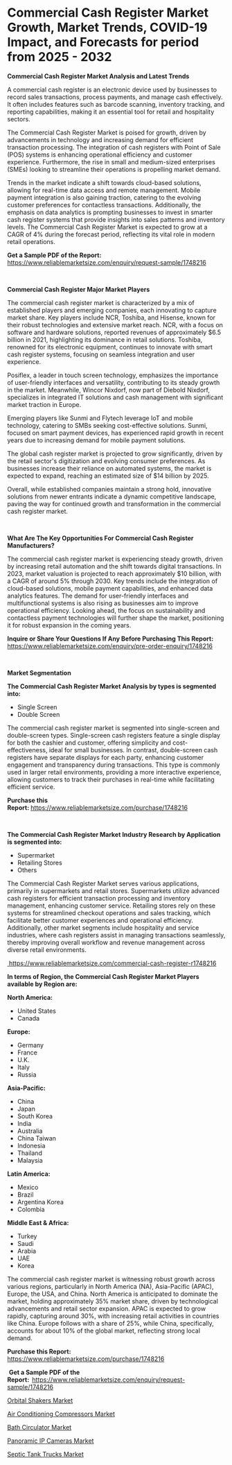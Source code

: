 <p><h1>Commercial Cash Register Market Growth, Market Trends, COVID-19 Impact, and Forecasts for period from 2025 - 2032</h1></p><p><strong>Commercial Cash Register Market Analysis and Latest Trends</strong></p>
<p><p>A commercial cash register is an electronic device used by businesses to record sales transactions, process payments, and manage cash effectively. It often includes features such as barcode scanning, inventory tracking, and reporting capabilities, making it an essential tool for retail and hospitality sectors.</p><p>The Commercial Cash Register Market is poised for growth, driven by advancements in technology and increasing demand for efficient transaction processing. The integration of cash registers with Point of Sale (POS) systems is enhancing operational efficiency and customer experience. Furthermore, the rise in small and medium-sized enterprises (SMEs) looking to streamline their operations is propelling market demand.</p><p>Trends in the market indicate a shift towards cloud-based solutions, allowing for real-time data access and remote management. Mobile payment integration is also gaining traction, catering to the evolving customer preferences for contactless transactions. Additionally, the emphasis on data analytics is prompting businesses to invest in smarter cash register systems that provide insights into sales patterns and inventory levels. The Commercial Cash Register Market is expected to grow at a CAGR of 4% during the forecast period, reflecting its vital role in modern retail operations.</p></p>
<p><strong>Get a Sample PDF of the Report:&nbsp;</strong> <a href="https://www.reliablemarketsize.com/enquiry/request-sample/1748216?utm_campaign=1103&utm_medium=2&utm_source=Github&utm_content=ia&utm_term=10042025&utm_id=commercial-cash-register">https://www.reliablemarketsize.com/enquiry/request-sample/1748216</a></p>
<p>&nbsp;</p>
<p><strong>Commercial Cash Register Major Market Players</strong></p>
<p><p>The commercial cash register market is characterized by a mix of established players and emerging companies, each innovating to capture market share. Key players include NCR, Toshiba, and Hisense, known for their robust technologies and extensive market reach. NCR, with a focus on software and hardware solutions, reported revenues of approximately $6.5 billion in 2021, highlighting its dominance in retail solutions. Toshiba, renowned for its electronic equipment, continues to innovate with smart cash register systems, focusing on seamless integration and user experience.</p><p>Posiflex, a leader in touch screen technology, emphasizes the importance of user-friendly interfaces and versatility, contributing to its steady growth in the market. Meanwhile, Wincor Nixdorf, now part of Diebold Nixdorf, specializes in integrated IT solutions and cash management with significant market traction in Europe.</p><p>Emerging players like Sunmi and Flytech leverage IoT and mobile technology, catering to SMBs seeking cost-effective solutions. Sunmi, focused on smart payment devices, has experienced rapid growth in recent years due to increasing demand for mobile payment solutions.</p><p>The global cash register market is projected to grow significantly, driven by the retail sector's digitization and evolving consumer preferences. As businesses increase their reliance on automated systems, the market is expected to expand, reaching an estimated size of $14 billion by 2025.</p><p>Overall, while established companies maintain a strong hold, innovative solutions from newer entrants indicate a dynamic competitive landscape, paving the way for continued growth and transformation in the commercial cash register market.</p></p>
<p>&nbsp;</p>
<p><strong>What Are The Key Opportunities For Commercial Cash Register Manufacturers?</strong></p>
<p><p>The commercial cash register market is experiencing steady growth, driven by increasing retail automation and the shift towards digital transactions. In 2023, market valuation is projected to reach approximately $10 billion, with a CAGR of around 5% through 2030. Key trends include the integration of cloud-based solutions, mobile payment capabilities, and enhanced data analytics features. The demand for user-friendly interfaces and multifunctional systems is also rising as businesses aim to improve operational efficiency. Looking ahead, the focus on sustainability and contactless payment technologies will further shape the market, positioning it for robust expansion in the coming years.</p></p>
<p><strong>Inquire or Share Your Questions If Any Before Purchasing This Report:</strong> <a href="https://www.reliablemarketsize.com/enquiry/pre-order-enquiry/1748216?utm_campaign=1103&utm_medium=2&utm_source=Github&utm_content=ia&utm_term=10042025&utm_id=commercial-cash-register">https://www.reliablemarketsize.com/enquiry/pre-order-enquiry/1748216</a></p>
<p>&nbsp;</p>
<p><strong>Market Segmentation</strong></p>
<p><strong>The Commercial Cash Register Market Analysis by types is segmented into:</strong></p>
<p><ul><li>Single Screen</li><li>Double Screen</li></ul></p>
<p><p>The commercial cash register market is segmented into single-screen and double-screen types. Single-screen cash registers feature a single display for both the cashier and customer, offering simplicity and cost-effectiveness, ideal for small businesses. In contrast, double-screen cash registers have separate displays for each party, enhancing customer engagement and transparency during transactions. This type is commonly used in larger retail environments, providing a more interactive experience, allowing customers to track their purchases in real-time while facilitating efficient service.</p></p>
<p><strong>Purchase this Report:&nbsp;</strong><a href="https://www.reliablemarketsize.com/purchase/1748216?utm_campaign=1103&utm_medium=2&utm_source=Github&utm_content=ia&utm_term=10042025&utm_id=commercial-cash-register">https://www.reliablemarketsize.com/purchase/1748216</a></p>
<p>&nbsp;</p>
<p><strong>The Commercial Cash Register Market Industry Research by Application is segmented into:</strong></p>
<p><ul><li>Supermarket</li><li>Retailing Stores</li><li>Others</li></ul></p>
<p><p>The Commercial Cash Register Market serves various applications, primarily in supermarkets and retail stores. Supermarkets utilize advanced cash registers for efficient transaction processing and inventory management, enhancing customer service. Retailing stores rely on these systems for streamlined checkout operations and sales tracking, which facilitate better customer experiences and operational efficiency. Additionally, other market segments include hospitality and service industries, where cash registers assist in managing transactions seamlessly, thereby improving overall workflow and revenue management across diverse retail environments.</p></p>
<p><a href="https://www.reliablemarketsize.com/commercial-cash-register-r1748216?utm_campaign=1103&utm_medium=2&utm_source=Github&utm_content=ia&utm_term=10042025&utm_id=commercial-cash-register">&nbsp;https://www.reliablemarketsize.com/commercial-cash-register-r1748216</a></p>
<p><strong>In terms of Region, the Commercial Cash Register Market Players available by Region are:</strong></p>
<p>
    <p> <strong> North America: </strong>
        <ul>
            <li>United States</li>
            <li>Canada</li>
        </ul>
        </p> 
    <p> <strong> Europe: </strong>
        <ul>
            <li>Germany</li>
            <li>France</li>
            <li>U.K.</li>
            <li>Italy</li>
            <li>Russia</li>
        </ul>
        </p> 
    <p> <strong> Asia-Pacific: </strong>
        <ul>
            <li>China</li>
            <li>Japan</li>
            <li>South Korea</li>
            <li>India</li>
            <li>Australia</li>
            <li>China Taiwan</li>
            <li>Indonesia</li>
            <li>Thailand</li>
            <li>Malaysia</li>
        </ul>
        </p> 
    <p> <strong> Latin America: </strong>
        <ul>
            <li>Mexico</li>
            <li>Brazil</li>
            <li>Argentina Korea</li>
            <li>Colombia</li>
        </ul>
        </p> 
    <p> <strong> Middle East & Africa: </strong>
        <ul>
            <li>Turkey</li>
            <li>Saudi</li>
            <li>Arabia</li>
            <li>UAE</li>
            <li>Korea</li>
        </ul>
    </p>
    </p>
<p><p>The commercial cash register market is witnessing robust growth across various regions, particularly in North America (NA), Asia-Pacific (APAC), Europe, the USA, and China. North America is anticipated to dominate the market, holding approximately 35% market share, driven by technological advancements and retail sector expansion. APAC is expected to grow rapidly, capturing around 30%, with increasing retail activities in countries like China. Europe follows with a share of 25%, while China, specifically, accounts for about 10% of the global market, reflecting strong local demand.</p></p>
<p><strong>Purchase this Report: </strong><a href="https://www.reliablemarketsize.com/purchase/1748216?utm_campaign=1103&utm_medium=2&utm_source=Github&utm_content=ia&utm_term=10042025&utm_id=commercial-cash-register">https://www.reliablemarketsize.com/purchase/1748216</a></p>
<p>&nbsp;<strong>Get a Sample PDF of the Report:&nbsp;&nbsp;</strong><a href="https://www.reliablemarketsize.com/enquiry/request-sample/1748216?utm_campaign=1103&utm_medium=2&utm_source=Github&utm_content=ia&utm_term=10042025&utm_id=commercial-cash-register">https://www.reliablemarketsize.com/enquiry/request-sample/1748216</a></p>
<p><strong></strong></p>
<p><p><a href="https://github.com/ryantindyaiz/Market-Research-Report-List-1/blob/main/orbital-shakers-market.md?utm_campaign=1103&utm_medium=2&utm_source=Github&utm_content=ia&utm_term=10042025&utm_id=commercial-cash-register">Orbital Shakers Market</a></p><p><a href="https://github.com/muskoaizahfi/Market-Research-Report-List-1/blob/main/air-conditioning-compressors-market.md?utm_campaign=1103&utm_medium=2&utm_source=Github&utm_content=ia&utm_term=10042025&utm_id=commercial-cash-register">Air Conditioning Compressors Market</a></p><p><a href="https://github.com/foustzelmsdv/Market-Research-Report-List-1/blob/main/bath-circulator-market.md?utm_campaign=1103&utm_medium=2&utm_source=Github&utm_content=ia&utm_term=10042025&utm_id=commercial-cash-register">Bath Circulator Market</a></p><p><a href="https://github.com/motosyuliq/Market-Research-Report-List-1/blob/main/panoramic-ip-cameras-market.md?utm_campaign=1103&utm_medium=2&utm_source=Github&utm_content=ia&utm_term=10042025&utm_id=commercial-cash-register">Panoramic IP Cameras Market</a></p><p><a href="https://github.com/thapabylers2/Market-Research-Report-List-1/blob/main/septic-tank-trucks-market.md?utm_campaign=1103&utm_medium=2&utm_source=Github&utm_content=ia&utm_term=10042025&utm_id=commercial-cash-register">Septic Tank Trucks Market</a></p></p>